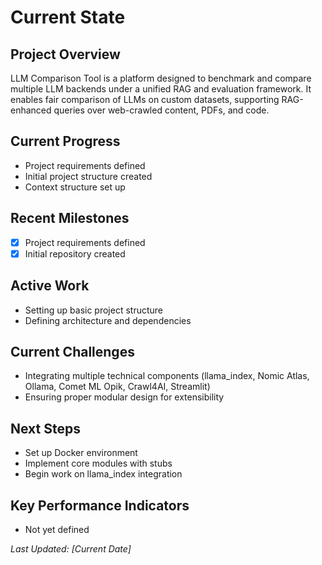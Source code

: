 # Current State

## Project Overview
LLM Comparison Tool is a platform designed to benchmark and compare multiple LLM backends under a unified RAG and evaluation framework. It enables fair comparison of LLMs on custom datasets, supporting RAG-enhanced queries over web-crawled content, PDFs, and code.

## Current Progress
- Project requirements defined
- Initial project structure created
- Context structure set up

## Recent Milestones
- [x] Project requirements defined
- [x] Initial repository created

## Active Work
- Setting up basic project structure
- Defining architecture and dependencies

## Current Challenges
- Integrating multiple technical components (llama_index, Nomic Atlas, Ollama, Comet ML Opik, Crawl4AI, Streamlit)
- Ensuring proper modular design for extensibility

## Next Steps
- Set up Docker environment
- Implement core modules with stubs
- Begin work on llama_index integration

## Key Performance Indicators
- Not yet defined

*Last Updated: [Current Date]* 